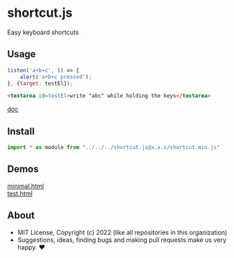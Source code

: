 # shortcut.js
Easy keyboard shortcuts

## Usage

```js
listen('a+b+c', () => {
    alert('a+b+c pressed');
}, {target: testEl});
```

```html
<textarea id=testEl>write "abc" while holding the keys</textarea>
```

[doc](https://doc.deno.land/../../../shortcut.js@x/shortcut.js)

## Install

```js
import * as module from "../../../shortcut.js@x.x.x/shortcut.min.js"
```

## Demos

[minimal.html](http://gcdn.li/u1ui/shortcut.js@main/tests/minimal.html)  
[test.html](http://gcdn.li/u1ui/shortcut.js@main/tests/test.html)  

## About

- MIT License, Copyright (c) 2022 <u1> (like all repositories in this organization) <br>
- Suggestions, ideas, finding bugs and making pull requests make us very happy. ♥

